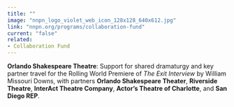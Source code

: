 ```yaml
---
title: ""
image: "nnpn_logo_violet_web_icon_128x128_640x612.jpg"
link: "nnpn.org/programs/collaboration-fund"
current: "false"
related:
- Collaboration Fund
---
```


**Orlando Shakespeare Theatre**: Support for shared dramaturgy and key partner travel for the Rolling World Premiere of *The Exit Interview* by William Missouri Downs, with partners **Orlando Shakespeare Theater**, **Riverside Theatre**, **InterAct Theatre Company**, **Actor’s Theatre of Charlotte**, and **San Diego REP**.

